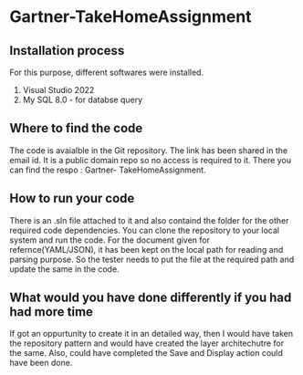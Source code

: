 # Gartner-TakeHomeAssignment

## Installation process
 For this purpose, different softwares were installed.
 1. Visual Studio 2022
 2. My SQL 8.0 - for databse query 

 ## Where to find the code
  The code is avaialble in the Git repository. The link has been shared in the email id. It is a public domain repo so no access is required to it.
  There you can find the respo : Gartner- TakeHomeAssignment.

  ## How to run your code
  There is an .sln file attached to it and also containd the folder for the other required code dependencies.
  You can clone the repository to your local system and run the code.
  For the document given for refernce(YAML/JSON), it has been kept on the local path for reading and parsing purpose. So the 
  tester needs to put the file at the required path and update the same in the code.

  ## What would you have done differently if you had had more time
  If got an oppurtunity to create it in an detailed way, then I would have taken the repository pattern and would have created the layer architechutre for the same.
   Also, could have completed the Save and Display action could have been done.


